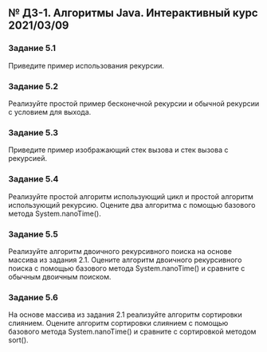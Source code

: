 ## № ДЗ-1. Алгоритмы Java. Интерактивный курс 2021/03/09

### Задание 5.1
Приведите пример использования рекурсии.

### Задание 5.2
Реализуйте простой пример бесконечной рекурсии и обычной рекурсии с условием для выхода.

### Задание 5.3
Приведите пример изображающий стек вызова и стек вызова с рекурсией.

### Задание 5.4
Реализуйте простой алгоритм использующий цикл и простой алгоритм использующий рекурсию.
Оцените два алгоритма с помощью базового метода System.nanoTime().

### Задание 5.5
Реализуйте алгоритм двоичного рекурсивного поиска на основе массива из задания 2.1.
Оцените алгоритм двоичного рекурсивного поиска с помощью базового метода System.nanoTime() и сравните с обычным двоичным поиском.

### Задание 5.6
На основе массива из задания 2.1 реализуйте алгоритм сортировки слиянием.
Оцените алгоритм сортировки слиянием с помощью базового метода System.nanoTime() и сравните с сортировкой методом sort().